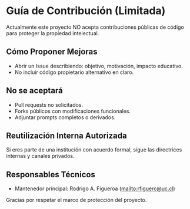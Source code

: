# Guía de Contribución (Limitada)

Actualmente este proyecto NO acepta contribuciones públicas de código para proteger la propiedad intelectual.

## Cómo Proponer Mejoras

- Abrir un Issue describiendo: objetivo, motivación, impacto educativo.
- No incluir código propietario alternativo en claro.

## No se aceptará

- Pull requests no solicitados.
- Forks públicos con modificaciones funcionales.
- Adjuntar prompts completos o derivados.

## Reutilización Interna Autorizada

Si eres parte de una institución con acuerdo formal, sigue las directrices internas y canales privados.

## Responsables Técnicos

- Mantenedor principal: Rodrigo A. Figueroa (<mailto:rfiguerc@uc.cl>)

Gracias por respetar el marco de protección del proyecto.
